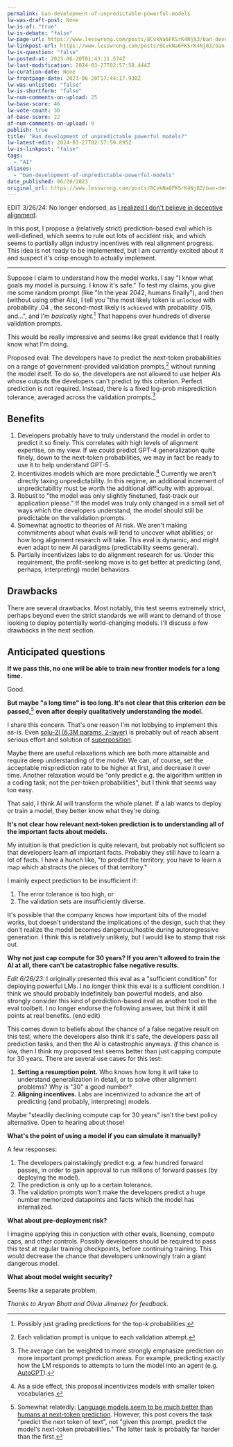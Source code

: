 ```yaml
---
permalink: ban-development-of-unpredictable-powerful-models
lw-was-draft-post: None
lw-is-af: "true"
lw-is-debate: "false"
lw-page-url: https://www.lesswrong.com/posts/8CvkNa6FKSrK4Nj83/ban-development-of-unpredictable-powerful-models
lw-linkpost-url: https://www.lesswrong.com/posts/8CvkNa6FKSrK4Nj83/ban-development-of-unpredictable-powerful-models
lw-is-question: "false"
lw-posted-at: 2023-06-20T01:43:11.574Z
lw-last-modification: 2024-03-27T02:57:58.444Z
lw-curation-date: None
lw-frontpage-date: 2023-06-20T17:44:17.930Z
lw-was-unlisted: "false"
lw-is-shortform: "false"
lw-num-comments-on-upload: 25
lw-base-score: 46
lw-vote-count: 30
af-base-score: 22
af-num-comments-on-upload: 9
publish: true
title: "Ban development of unpredictable powerful models?"
lw-latest-edit: 2024-03-27T02:57:59.895Z
lw-is-linkpost: "false"
tags: 
  - "AI"
aliases: 
  - "ban-development-of-unpredictable-powerful-models"
date_published: 06/20/2023
original_url: https://www.lesswrong.com/posts/8CvkNa6FKSrK4Nj83/ban-development-of-unpredictable-powerful-models
---
```

EDIT 3/26/24: No longer endorsed, as [I realized I don't believe in deceptive alignment](/invalid-ai-risk-arguments).

In this post, I propose a (relatively strict) prediction-based eval which is well-defined, which seems to rule out lots of accident risk, and which seems to partially align industry incentives with real alignment progress. This idea is not ready to be implemented, but I am currently excited about it and suspect it's crisp enough to actually implement. 

<hr/>


Suppose I claim to understand how the model works. I say "I know what goals my model is pursuing. I know it's safe." To test my claims, you give me some random prompt (like "In the year 2042, humans finally"), and then (without using other AIs), I tell you "the most likely token is  `unlocked` with probability $.04$ , the second-most likely is  `achieved` with probability $.015$, and...", and I'm _basically right._[^1] That happens over hundreds of diverse validation prompts. 

This would be really impressive and seems like great evidence that I really know what I'm doing.

Proposed eval: The developers have to predict the next-token probabilities on a range of government-provided validation prompts,[^2] without running the model itself. To do so, the developers are not allowed to use helper AIs whose outputs the developers can't predict by this criterion. Perfect prediction is not required. Instead, there is a fixed log-prob misprediction tolerance, averaged across the validation prompts.[^3]

## Benefits

1.  Developers probably have to truly understand the model in order to predict it so finely. This correlates with high levels of alignment expertise, on my view. If we could predict GPT-4 generalization quite finely, down to the next-token probabilities, we may in fact be ready to use it to help understand GPT-5.  
2.  Incentivizes models which are more predictable.[^4] Currently we aren't directly taxing unpredictability. In this regime, an additional increment of unpredictability must be worth the additional difficulty with approval. 
3.  Robust to "the model was only slightly finetuned, fast-track our application please." If the model was truly only changed in a small set of ways which the developers understand, the model should still be predictable on the validation prompts. 
4.  Somewhat agnostic to theories of AI risk. We aren't making commitments about what evals will tend to uncover what abilities, or how long alignment research will take. This eval is dynamic, and might even adapt to new AI paradigms (predictability seems general).
5.  Partially incentivizes labs to do alignment research for us. Under this requirement, the profit-seeking move is to get better at predicting (and, perhaps, interpreting) model behaviors.

## Drawbacks

There are several drawbacks. Most notably, this test seems extremely strict, perhaps beyond even the strict standards we will want to demand of those looking to deploy potentially world-changing models. I'll discuss a few drawbacks in the next section. 

## Anticipated questions

**If we pass this, no one will be able to train new frontier models for a long time.** 

Good.

**But maybe "a long time" is too long. It's not clear that this criterion** _**can**_ **be passed,**[^5] **even after deeply qualitatively understanding the model.** 

I share this concern. That's one reason I'm not lobbying to implement this as-is. Even [solu-2l (6.3M params, 2-layer)](https://neelnanda-io.github.io/TransformerLens/model_properties_table.html) is probably out of reach absent serious effort and solution of [superposition](https://www.anthropic.com/index/toy-models-of-superposition).

Maybe there are useful relaxations which are both more attainable and require deep understanding of the model. We can, of course, set the acceptable misprediction rate to be higher at first, and decrease it over time. Another relaxation would be "only predict e.g. the algorithm written in a coding task, not the per-token probabilities", but I think that seems way too easy. 

That said, I think AI will transform the whole planet. If a lab wants to deploy or train a model, they better know what they're doing.

**It's not clear how relevant next-token prediction is to understanding all of the important facts about models.**

My intuition is that prediction is quite relevant, but probably not sufficient so that developers learn _all_ important facts. Probably they still have to learn a lot of facts. I have a hunch like, "to predict the territory, you have to learn a map which abstracts the pieces of that territory." 

I mainly expect prediction to be insufficient if:

1.  The error tolerance is too high, or 
2.  The validation sets are insufficiently diverse.

It's possible that the company knows how important bits of the model works, but doesn't understand the implications of the design, such that they don't realize the model becomes dangerous/hostile during autoregressive generation. I think this is relatively unlikely, but I would like to stamp that risk out. 

**Why not just cap compute for 30 years? If you aren't allowed to train the AI at all, there can't be catastrophic false negative results.**

_Edit 6/26/23:_ I originally presented this eval as a "sufficient condition" for deploying powerful LMs. I no longer think this eval is a sufficient condition. I think we should probably indefinitely ban powerful models, and also strongly consider this kind of prediction-based eval as another tool in the eval toolbelt. I no longer endorse the following answer, but think it still points at real benefits. (end edit)

This comes down to beliefs about the chance of a false negative result on this test, where the developers also think it's safe, the developers pass all prediction tasks, and then the AI is catastrophic anyways. _If_ this chance is low, then I think my proposed test seems better than just capping compute for 30 years. There are several use cases for this test:

1.  **Setting a resumption point.** Who knows how long it will take to understand generalization in detail, or to solve other alignment problems? Why is "30" a good number? 
2.  **Aligning incentives.** Labs are incentivized to advance the art of predicting (and probably, interpreting) models.

Maybe "steadily declining compute cap for 30 years" isn't the best policy alternative. Open to hearing about those!

**What's the point of using a model if you can simulate it manually?**

A few responses:

1.  The developers painstakingly predict e.g. a few hundred forward passes, in order to gain approval to run millions of forward passes (by deploying the model).
2.  The prediction is only up to a certain tolerance.
3.  The validation prompts won't make the developers predict a huge number memorized datapoints and facts which the model has internalized. 

**What about pre-deployment risk?**

I imagine applying this in conjuction with other evals, licensing, compute caps, and other controls. Possibly developers should be required to pass this test at regular training checkpoints, before continuing training. This would decrease the chance that developers unknowingly train a giant dangerous model.

**What about model weight security?**

Seems like a separate problem.

_Thanks to Aryan Bhatt and Olivia Jimenez for feedback._

[^1]: Possibly just grading predictions for the top-$k$ probabilities.
    
[^2]: Each validation prompt is unique to each validation attempt.
    
[^3]: The average can be weighted to more strongly emphasize prediction on more important prompt prediction areas. For example, predicting exactly how the LM responds to attempts to turn the model into an agent (e.g. [AutoGPT](https://github.com/Significant-Gravitas/Auto-GPT)).
    
[^4]: As a side effect, this proposal incentivizes models with smaller token vocabularies.
    
[^5]: Somewhat relatedly: [Language models seem to be much better than humans at next-token prediction](https://www.lesswrong.com/posts/htrZrxduciZ5QaCjw/language-models-seem-to-be-much-better-than-humans-at-next). However, this post covers the task "predict the next token of text", not "given this prompt, predict the model's next-token probabilities." The latter task is probably far harder than the first.